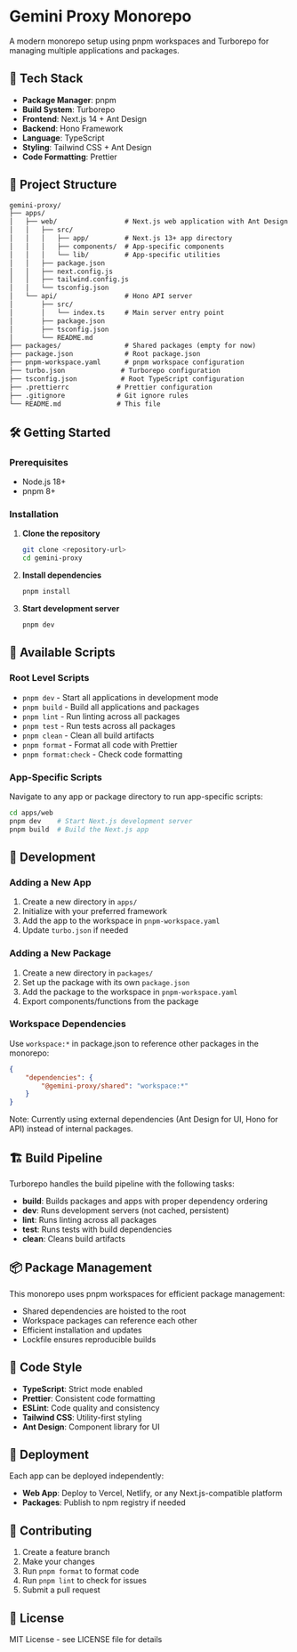 # Gemini Proxy Monorepo

A modern monorepo setup using pnpm workspaces and Turborepo for managing multiple applications and packages.

## 🚀 Tech Stack

- **Package Manager**: pnpm
- **Build System**: Turborepo
- **Frontend**: Next.js 14 + Ant Design
- **Backend**: Hono Framework
- **Language**: TypeScript
- **Styling**: Tailwind CSS + Ant Design
- **Code Formatting**: Prettier

## 📁 Project Structure

```md
gemini-proxy/
├── apps/
│   ├── web/                 # Next.js web application with Ant Design
│   │   ├── src/
│   │   │   ├── app/         # Next.js 13+ app directory
│   │   │   ├── components/  # App-specific components
│   │   │   └── lib/         # App-specific utilities
│   │   ├── package.json
│   │   ├── next.config.js
│   │   ├── tailwind.config.js
│   │   └── tsconfig.json
│   └── api/                 # Hono API server
│       ├── src/
│       │   └── index.ts     # Main server entry point
│       ├── package.json
│       ├── tsconfig.json
│       └── README.md
├── packages/                # Shared packages (empty for now)
├── package.json             # Root package.json
├── pnpm-workspace.yaml      # pnpm workspace configuration
├── turbo.json              # Turborepo configuration
├── tsconfig.json           # Root TypeScript configuration
├── .prettierrc            # Prettier configuration
├── .gitignore             # Git ignore rules
└── README.md              # This file
```

## 🛠️ Getting Started

### Prerequisites

- Node.js 18+
- pnpm 8+

### Installation

1. **Clone the repository**

    ```bash
    git clone <repository-url>
    cd gemini-proxy
    ```

2. **Install dependencies**

    ```bash
    pnpm install
    ```

3. **Start development server**

    ```bash
    pnpm dev
    ```

## 📜 Available Scripts

### Root Level Scripts

- `pnpm dev` - Start all applications in development mode
- `pnpm build` - Build all applications and packages
- `pnpm lint` - Run linting across all packages
- `pnpm test` - Run tests across all packages
- `pnpm clean` - Clean all build artifacts
- `pnpm format` - Format all code with Prettier
- `pnpm format:check` - Check code formatting

### App-Specific Scripts

Navigate to any app or package directory to run app-specific scripts:

```bash
cd apps/web
pnpm dev    # Start Next.js development server
pnpm build  # Build the Next.js app
```

## 🔧 Development

### Adding a New App

1. Create a new directory in `apps/`
2. Initialize with your preferred framework
3. Add the app to the workspace in `pnpm-workspace.yaml`
4. Update `turbo.json` if needed

### Adding a New Package

1. Create a new directory in `packages/`
2. Set up the package with its own `package.json`
3. Add the package to the workspace in `pnpm-workspace.yaml`
4. Export components/functions from the package

### Workspace Dependencies

Use `workspace:*` in package.json to reference other packages in the monorepo:

```json
{
    "dependencies": {
        "@gemini-proxy/shared": "workspace:*"
    }
}
```

Note: Currently using external dependencies (Ant Design for UI, Hono for API) instead of internal packages.

## 🏗️ Build Pipeline

Turborepo handles the build pipeline with the following tasks:

- **build**: Builds packages and apps with proper dependency ordering
- **dev**: Runs development servers (not cached, persistent)
- **lint**: Runs linting across all packages
- **test**: Runs tests with build dependencies
- **clean**: Cleans build artifacts

## 📦 Package Management

This monorepo uses pnpm workspaces for efficient package management:

- Shared dependencies are hoisted to the root
- Workspace packages can reference each other
- Efficient installation and updates
- Lockfile ensures reproducible builds

## 🎨 Code Style

- **TypeScript**: Strict mode enabled
- **Prettier**: Consistent code formatting
- **ESLint**: Code quality and consistency
- **Tailwind CSS**: Utility-first styling
- **Ant Design**: Component library for UI

## 🚀 Deployment

Each app can be deployed independently:

- **Web App**: Deploy to Vercel, Netlify, or any Next.js-compatible platform
- **Packages**: Publish to npm registry if needed

## 📝 Contributing

1. Create a feature branch
2. Make your changes
3. Run `pnpm format` to format code
4. Run `pnpm lint` to check for issues
5. Submit a pull request

## 📄 License

MIT License - see LICENSE file for details
